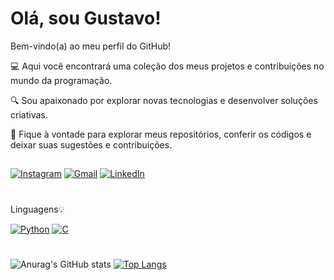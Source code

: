 # Olá, sou Gustavo! 

Bem-vindo(a) ao meu perfil do GitHub!

💻 Aqui você encontrará uma coleção dos meus projetos e contribuições no mundo da programação.

🔍 Sou apaixonado por explorar novas tecnologias e desenvolver soluções criativas.

🌟 Fique à vontade para explorar meus repositórios, conferir os códigos e deixar suas sugestões e contribuições.



##
<a href="https://www.instagram.com/gastuv0/" target="_blank"><img src="https://img.shields.io/badge/Instagram-E4405F?style=for-the-badge&logo=instagram&logoColor=white" alt="Instagram"></a>
<a href="mailto:gustavo.sarubbi1@gmail.com" target="_blank"><img src="https://img.shields.io/badge/Gmail-D14836?style=for-the-badge&logo=gmail&logoColor=white" alt="Gmail"></a>
<a href="https://www.linkedin.com/in/gustavosarubbi" target="_blank">
  <img src="https://img.shields.io/badge/LinkedIn-0077B5?style=for-the-badge&logo=linkedin&logoColor=white" alt="LinkedIn">
</a>
#
Linguagens💡

[![Python](https://img.shields.io/badge/Python-3776AB?style=for-the-badge&logo=python&logoColor=white)](#)
[![C](https://img.shields.io/badge/C-00599C?style=for-the-badge&logo=c&logoColor=white)](#)

#
![Anurag's GitHub stats](https://github-readme-stats.vercel.app/api?username=gustavosarubbi&theme=great-gatsby&show_icons=true)
[![Top Langs](https://github-readme-stats.vercel.app/api/top-langs/?username=gustavosarubbi&layout=donut&theme=great-gatsby&show_icons=true)](https://github.com/gustavosarubbi/github-readme-stats)
